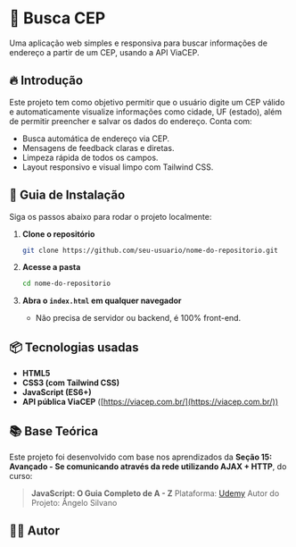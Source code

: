 # 📍 Busca CEP

Uma aplicação web simples e responsiva para buscar informações de endereço a partir de um CEP, usando a API ViaCEP.

## 🔥 Introdução

Este projeto tem como objetivo permitir que o usuário digite um CEP válido e automaticamente visualize informações como cidade, UF (estado), além de permitir preencher e salvar os dados do endereço. Conta com:

- Busca automática de endereço via CEP.
- Mensagens de feedback claras e diretas.
- Limpeza rápida de todos os campos.
- Layout responsivo e visual limpo com Tailwind CSS.

## 🔨 Guia de Instalação

Siga os passos abaixo para rodar o projeto localmente:

1. **Clone o repositório**
   ```bash
   git clone https://github.com/seu-usuario/nome-do-repositorio.git

2. **Acesse a pasta**
   ```bash
   cd nome-do-repositorio
   ```

3. **Abra o `index.html` em qualquer navegador**

   * Não precisa de servidor ou backend, é 100% front-end.

## 📦 Tecnologias usadas

* **HTML5**
* **CSS3 (com Tailwind CSS)**
* **JavaScript (ES6+)**
* **API pública ViaCEP** ([https://viacep.com.br/](https://viacep.com.br/))

## 📚 Base Teórica

Este projeto foi desenvolvido com base nos aprendizados da **Seção 15: Avançado - Se comunicando através da rede utilizando AJAX + HTTP**, do curso:

> **JavaScript: O Guia Completo de A - Z**
> Plataforma: [Udemy](https://www.udemy.com/)
> Autor do Projeto: Ângelo Silvano

## 🧑‍💻 Autor

